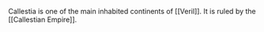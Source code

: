 Callestia is one of the main inhabited continents of [[Veril]]. It is ruled by the [[Callestian Empire]]. 